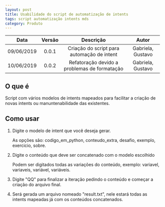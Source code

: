 ```yaml
---
layout: post
title: Usabilidade do script de automatização de intents
tags: script automatização intents mds 
category: Produto
---
```


| Data       | Versão | Descrição                                   | Autor            |
| :--------: | :----: | :-----------------------------------------: | :--------------: |
| 09/06/2019 | 0.0.1  | Criação do script para automação de intent             |  Gabriela, Gustavo   |
| 10/06/2019 | 0.0.2  | Refatoração devido a problemas de formatação       |  Gabriela, Gustavo   |

## O que é
Script com vários modelos de intents mapeados para facilitar a criação de novas intents ou manuntenabilidade das existentes.

## Como usar
<ol>
    <li>
        <p>Digite o modelo de intent que você deseja gerar.</p>
        <p>As opções são: codigo_em_python, conteudo_extra, desafio, exemplo, exercicio, sobre.</p>
    </li>
    <li>
        <p>Digite o conteúdo que deve ser concatenado com o modelo escolhido</p>
        <p>Podem ser digitados todas as variações do conteúdo, exemplo: variavel, variaveis, variável, variáveis.</p>
    </li>
    <li>
        <p>Digite "QQ" para finalizar a iteração pedindo o conteúdo e começar a criação do arquivo final.</p>
    </li>
    <li>
        <p>Será gerada um arquivo nomeado "result.txt", nele estará todas as intents mapeadas já com os conteúdos concatenados.</p>
    </li>
</ol>